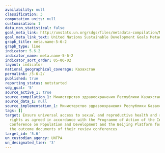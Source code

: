 ```yaml
---
availability: null
classification: 3
computation_units: null
customisation: 1
data_non_statistical: false
goal_meta_link: http://unstats.un.org/sdgs/files/metadata-compilation/Metadata-Goal-5.pdf
goal_meta_link_text: United Nations Sustainable Development Goals Metadata (pdf 634kB)
graph_title: meta.name-5-6-2
graph_type: line
indicator: 5.6.2
indicator_name: meta.name-5-6-2
indicator_sort_order: 05-06-02
layout: indicator
national_geographical_coverage: Казахстан
permalink: /5-6-2/
published: true
reporting_status: notstarted
sdg_goal: '5'
source_active_1: true
source_compilation_1: Министерство здравоохранения Республики Казахстан
source_data_1: null
source_implementation_1: Министерство здравоохранения Республики Казахстан
tags: []
target: Ensure universal access to sexual and reproductive health and reproductive
  rights as agreed in accordance with the Programme of Action of the International
  Conference on Population and Development and the Beijing Platform for Action and
  the outcome documents of their review conferences
target_id: '5.6'
un_custodian_agency: UNFPA
un_designated_tier: '3'
---
```

